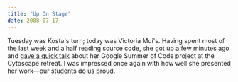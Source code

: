 ```yaml
---
title: "Up On Stage"
date: 2008-07-17
---
```

Tuesday was Kosta's turn; today was Victoria Mui's.  Having spent most of the last week and a half reading source code, she got up a few minutes ago and <a href="http://idea021.wordpress.com/2008/07/17/cytoscape-retreat-2008-automatic-label-plugin-progress/">gave a quick talk</a> about her Google Summer of Code project at the Cytoscape retreat. I was impressed once again with how well she presented her work—our students do us proud.
